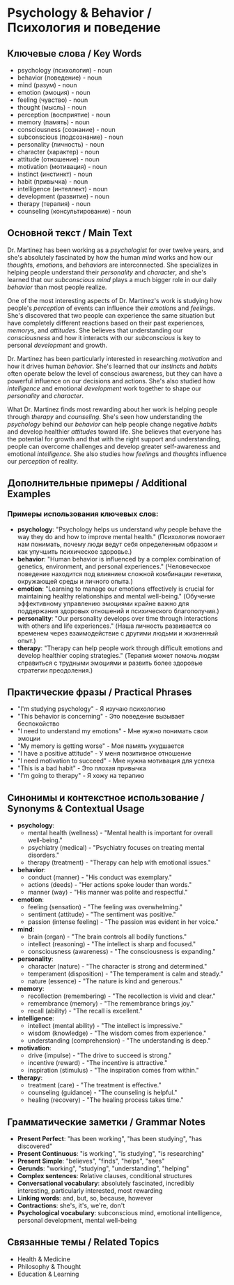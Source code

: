 # Psychology & Behavior / Психология и поведение

## Ключевые слова / Key Words
- psychology (психология) - noun
- behavior (поведение) - noun
- mind (разум) - noun
- emotion (эмоция) - noun
- feeling (чувство) - noun
- thought (мысль) - noun
- perception (восприятие) - noun
- memory (память) - noun
- consciousness (сознание) - noun
- subconscious (подсознание) - noun
- personality (личность) - noun
- character (характер) - noun
- attitude (отношение) - noun
- motivation (мотивация) - noun
- instinct (инстинкт) - noun
- habit (привычка) - noun
- intelligence (интеллект) - noun
- development (развитие) - noun
- therapy (терапия) - noun
- counseling (консультирование) - noun

## Основной текст / Main Text

Dr. Martinez has been working as a *psychologist* for over twelve years, and she's absolutely fascinated by how the human *mind* works and how our *thought*s, *emotion*s, and *behavior*s are interconnected. She specializes in helping people understand their *personality* and *character*, and she's learned that our *subconscious* *mind* plays a much bigger role in our daily *behavior* than most people realize.

One of the most interesting aspects of Dr. Martinez's work is studying how people's *perception* of events can influence their *emotion*s and *feeling*s. She's discovered that two people can experience the same situation but have completely different reactions based on their past experiences, *memory*s, and *attitude*s. She believes that understanding our *consciousness* and how it interacts with our *subconscious* is key to personal *development* and growth.

Dr. Martinez has been particularly interested in researching *motivation* and how it drives human *behavior*. She's learned that our *instinct*s and *habit*s often operate below the level of conscious awareness, but they can have a powerful influence on our decisions and actions. She's also studied how *intelligence* and emotional *development* work together to shape our *personality* and *character*.

What Dr. Martinez finds most rewarding about her work is helping people through *therapy* and *counseling*. She's seen how understanding the *psychology* behind our *behavior* can help people change negative *habit*s and develop healthier *attitude*s toward life. She believes that everyone has the potential for growth and that with the right support and understanding, people can overcome challenges and develop greater self-awareness and emotional *intelligence*. She also studies how *feeling*s and *thought*s influence our *perception* of reality.

## Дополнительные примеры / Additional Examples

### Примеры использования ключевых слов:
- **psychology**: "Psychology helps us understand why people behave the way they do and how to improve mental health." (Психология помогает нам понимать, почему люди ведут себя определенным образом и как улучшить психическое здоровье.)
- **behavior**: "Human behavior is influenced by a complex combination of genetics, environment, and personal experiences." (Человеческое поведение находится под влиянием сложной комбинации генетики, окружающей среды и личного опыта.)
- **emotion**: "Learning to manage our emotions effectively is crucial for maintaining healthy relationships and mental well-being." (Обучение эффективному управлению эмоциями крайне важно для поддержания здоровых отношений и психического благополучия.)
- **personality**: "Our personality develops over time through interactions with others and life experiences." (Наша личность развивается со временем через взаимодействие с другими людьми и жизненный опыт.)
- **therapy**: "Therapy can help people work through difficult emotions and develop healthier coping strategies." (Терапия может помочь людям справиться с трудными эмоциями и развить более здоровые стратегии преодоления.)

## Практические фразы / Practical Phrases

- "I'm studying psychology" - Я изучаю психологию
- "This behavior is concerning" - Это поведение вызывает беспокойство
- "I need to understand my emotions" - Мне нужно понимать свои эмоции
- "My memory is getting worse" - Моя память ухудшается
- "I have a positive attitude" - У меня позитивное отношение
- "I need motivation to succeed" - Мне нужна мотивация для успеха
- "This is a bad habit" - Это плохая привычка
- "I'm going to therapy" - Я хожу на терапию

## Синонимы и контекстное использование / Synonyms & Contextual Usage

- **psychology**: 
  - mental health (wellness) - "Mental health is important for overall well-being."
  - psychiatry (medical) - "Psychiatry focuses on treating mental disorders."
  - therapy (treatment) - "Therapy can help with emotional issues."
- **behavior**: 
  - conduct (manner) - "His conduct was exemplary."
  - actions (deeds) - "Her actions spoke louder than words."
  - manner (way) - "His manner was polite and respectful."
- **emotion**: 
  - feeling (sensation) - "The feeling was overwhelming."
  - sentiment (attitude) - "The sentiment was positive."
  - passion (intense feeling) - "The passion was evident in her voice."
- **mind**: 
  - brain (organ) - "The brain controls all bodily functions."
  - intellect (reasoning) - "The intellect is sharp and focused."
  - consciousness (awareness) - "The consciousness is expanding."
- **personality**: 
  - character (nature) - "The character is strong and determined."
  - temperament (disposition) - "The temperament is calm and steady."
  - nature (essence) - "The nature is kind and generous."
- **memory**: 
  - recollection (remembering) - "The recollection is vivid and clear."
  - remembrance (memory) - "The remembrance brings joy."
  - recall (ability) - "The recall is excellent."
- **intelligence**: 
  - intellect (mental ability) - "The intellect is impressive."
  - wisdom (knowledge) - "The wisdom comes from experience."
  - understanding (comprehension) - "The understanding is deep."
- **motivation**: 
  - drive (impulse) - "The drive to succeed is strong."
  - incentive (reward) - "The incentive is attractive."
  - inspiration (stimulus) - "The inspiration comes from within."
- **therapy**: 
  - treatment (care) - "The treatment is effective."
  - counseling (guidance) - "The counseling is helpful."
  - healing (recovery) - "The healing process takes time."

## Грамматические заметки / Grammar Notes

- **Present Perfect**: "has been working", "has been studying", "has discovered"
- **Present Continuous**: "is working", "is studying", "is researching"
- **Present Simple**: "believes", "finds", "helps", "sees"
- **Gerunds**: "working", "studying", "understanding", "helping"
- **Complex sentences**: Relative clauses, conditional structures
- **Conversational vocabulary**: absolutely fascinated, incredibly interesting, particularly interested, most rewarding
- **Linking words**: and, but, so, because, however
- **Contractions**: she's, it's, we're, don't
- **Psychological vocabulary**: subconscious mind, emotional intelligence, personal development, mental well-being

## Связанные темы / Related Topics

- Health & Medicine
- Philosophy & Thought
- Education & Learning
